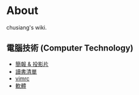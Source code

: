 # About

chusiang's wiki.

## 電腦技術 (Computer Technology)

- [簡報 & 投影片](https://github.com/chusiang/note/wiki/Presentation)
- [讀書清單](https://gist.github.com/chusiang/7b8a1db696ef31ab5192a88573a97765)
- [vimrc](https://github.com/chusiang/vimrc/)
- [軟體](https://github.com/chusiang/note/wiki/Software)



